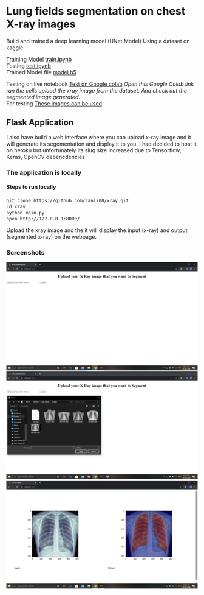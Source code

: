 # Lung fields segmentation on chest X-ray images
Build and trained a deep learning model (UNet Model) Using a dataset on kaggle  

Training Model [train.ipynb](https://github.com/rani700/xray/blob/master/train.ipynb)  
Testing [test.ipynb](https://github.com/rani700/xray/blob/master/test.ipynb)  
Trained Model file [model.h5](https://github.com/rani700/xray/blob/master/model.h5)  
  
Testing on live notebook [Test on Google colab](http://colab.research.google.com/github/rani700/xray/blob/master/test.ipynb) <i>Open this Google Colab link run the cells upload the xray image from the dataset. And check out the segmented image generated.</i>  
For testing [These images can be used](https://github.com/rani700/xray/tree/master/images)  
  
## Flask Application
I also have build a web interface where you can upload x-ray image and it will generate its 
segementation and display it to you.
I had decided to host it on heroku but unfortunately its slug size increased due to Tensorflow, Keras, OpenCV depencdencies  
  
### The application is locally  
#### Steps to run locally
```
git clone https://github.com/rani700/xray.git
cd xray
python main.py
open http://127.0.0.1:8000/
```

Upload the xray image and the it will display the input (x-ray) and output (segmented x-ray) on the webpage.  

  
### Screenshots
<img src="https://github.com/rani700/xray/blob/master/screenshots/UI1.png?raw=true" />
<img src="https://github.com/rani700/xray/blob/master/screenshots/UI2.png?raw=true" />
<img src="https://github.com/rani700/xray/blob/master/screenshots/UI3.png?raw=true" />

